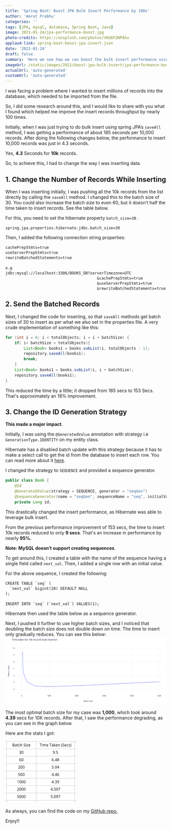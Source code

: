```yaml
---
title: 'Spring Boot: Boost JPA Bulk Insert Performance by 100x'
author: 'Amrut Prabhu'
categories: ''
tags: [JPA, mysql, database, Spring Boot, Java]
image: 2021-01-24/jpa-performance-boost.jpg
photo-credits: https://unsplash.com/photos/V6G6PZWPASo
applaud-link: spring-boot-boost-jpa-insert.json
date: '2021-01-24'
draft: false
summary: 'Here we see how we can boost the bulk insert performance using JPA to insert large number of records into a database'
imageUrl: /static/images/2021/boost-jpa-bulk-insert/jpa-performance-boost.jpg
actualUrl: 'auto-generated'
customUrl: 'auto-generated'
---
```


I was facing a problem where I wanted to insert millions of records into the database, which needed to be imported from the file.

So, I did some research around this, and I would like to share with you what I found which helped me improve the insert records throughput by nearly 100 times.

Initially, when I was just trying to do bulk insert using spring JPA’s `saveAll` method, I was getting a performance of about 185 seconds per 10,000 records. After doing the following changes below, the performance to insert 10,000 records was just in 4.3 seconds.

Yes, **4.3** Seconds for **10k** records.

So, to achieve this, I had to change the way I was inserting data.

## 1. Change the Number of Records While Inserting

When I was inserting initially, I was pushing all the 10k records from the list directly by calling the `saveAll` method. I changed this to the batch size of 30. You could also increase the batch size to even 60, but it doesn’t half the time taken to insert records. See the table below.

For this, you need to set the hibernate property `batch_size=30` .

```properties
spring.jpa.properties.hibernate.jdbc.batch_size=30
```

Then, I added the following connection string properties:

```properties
cachePrepStmts=true
useServerPrepStmts=true
rewriteBatchedStatements=true

e.g
jdbc:mysql://localhost:3306/BOOKS_DB?serverTimezone=UTC
                                        &cachePrepStmts=true
                                        &useServerPrepStmts=true
                                        &rewriteBatchedStatements=true

```

## 2. Send the Batched Records

Next, I changed the code for inserting, so that `saveAll` methods get batch sizes of 30 to insert as per what we also set in the properties file. A very crude implementation of something like this:

```java
for (int i = 0; i < totalObjects; i = i + batchSize) {
    if( i+ batchSize > totalObjects){
        List<Book> books1 = books.subList(i, totalObjects - 1);
        repository.saveAll(books1);
        break;
    }
    List<Book> books1 = books.subList(i, i + batchSize);
    repository.saveAll(books1);
}
```

This reduced the time by a little; it dropped from 185 secs to 153 Secs. That's approximately an 18% improvement.

## 3. Change the ID Generation Strategy

**This made a major impact**.

Initially, I was using the `@GeneratedValue` annotation with strategy i.e `GenerationType.IDENTITY` on my entity class.

Hibernate has a disabled batch update with this strategy because it has to make a select call to get the id from the database to insert each row. You can read more about it [here](https://docs.jboss.org/hibernate/orm/4.3/manual/en-US/html/ch15.html).

I changed the strategy to `SEQUENCE` and provided a sequence generator.

```java
public class Book {
    @Id
    @GeneratedValue(strategy = SEQUENCE, generator = "seqGen")
    @SequenceGenerator(name = "seqGen", sequenceName = "seq", initialValue = 1)
    private Long id;
```

This drastically changed the insert performance, as Hibernate was able to leverage bulk insert.

From the previous performance improvement of 153 secs, the time to insert 10k records reduced to only **9 secs**. That's an increase in performance by nearly **95%.**

**Note: MySQL doesn’t support creating sequences**.

To get around this, I created a table with the name of the sequence having a single field called `next_val`. Then, I added a single row with an initial value.

For the above sequence, I created the following:

```sqlite-sql
CREATE TABLE `seq` (
  `next_val` bigint(20) DEFAULT NULL
);

INSERT INTO `seq` (`next_val`) VALUES(1);
```

Hibernate then used the table below as a sequence generator.

Next, I pushed it further to use higher batch sizes, and I noticed that doubling the batch size does not double down on time. The time to insert only gradually reduces. You can see this below:
![jpa-insert-performance-statistics](/static/images/2021/boost-jpa-bulk-insert/stats.png)

The most optimal batch size for my case was **1,000**, which took around **4.39** secs for 10K records. After that, I saw the performance degrading, as you can see in the graph below.

Here are the stats I got:

![jpa-insert-performance-statistics](/static/images/2021/boost-jpa-bulk-insert/stats-table.png)

As always, you can find the code on my [GitHub repo.](https://github.com/amrutprabhu/spring-boot-jpa-bulk-insert-performance)

Enjoy!!
